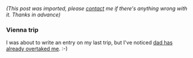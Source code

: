 *(This post was imported, please [contact](#/contact) me if there's anything wrong with it. Thanks in advance)*

<div class="entry-body">
<h3>Vienna trip</h3>
<p>
	I was about to write an entry on my last trip, but I've noticed <a href="http://www.joseantoniocobena.com/?p=296">dad has already overtaked me</a>. :-)
</p>
</div>
